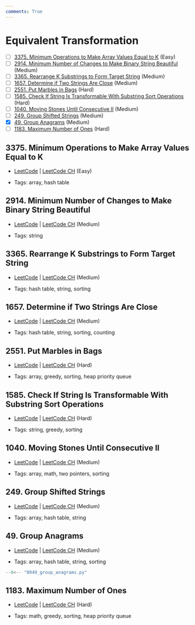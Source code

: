 ```yaml
---
comments: True
---
```


# Equivalent Transformation

- [ ] [3375. Minimum Operations to Make Array Values Equal to K](https://leetcode.cn/problems/minimum-operations-to-make-array-values-equal-to-k/) (Easy)
- [ ] [2914. Minimum Number of Changes to Make Binary String Beautiful](https://leetcode.cn/problems/minimum-number-of-changes-to-make-binary-string-beautiful/) (Medium)
- [ ] [3365. Rearrange K Substrings to Form Target String](https://leetcode.cn/problems/rearrange-k-substrings-to-form-target-string/) (Medium)
- [ ] [1657. Determine if Two Strings Are Close](https://leetcode.cn/problems/determine-if-two-strings-are-close/) (Medium)
- [ ] [2551. Put Marbles in Bags](https://leetcode.cn/problems/put-marbles-in-bags/) (Hard)
- [ ] [1585. Check If String Is Transformable With Substring Sort Operations](https://leetcode.cn/problems/check-if-string-is-transformable-with-substring-sort-operations/) (Hard)
- [ ] [1040. Moving Stones Until Consecutive II](https://leetcode.cn/problems/moving-stones-until-consecutive-ii/) (Medium)
- [ ] [249. Group Shifted Strings](https://leetcode.cn/problems/group-shifted-strings/) (Medium)
- [x] [49. Group Anagrams](https://leetcode.cn/problems/group-anagrams/) (Medium)
- [ ] [1183. Maximum Number of Ones](https://leetcode.cn/problems/maximum-number-of-ones/) (Hard)

## 3375. Minimum Operations to Make Array Values Equal to K

-   [LeetCode](https://leetcode.com/problems/minimum-operations-to-make-array-values-equal-to-k/) | [LeetCode CH](https://leetcode.cn/problems/minimum-operations-to-make-array-values-equal-to-k/) (Easy)

-   Tags: array, hash table

## 2914. Minimum Number of Changes to Make Binary String Beautiful

-   [LeetCode](https://leetcode.com/problems/minimum-number-of-changes-to-make-binary-string-beautiful/) | [LeetCode CH](https://leetcode.cn/problems/minimum-number-of-changes-to-make-binary-string-beautiful/) (Medium)

-   Tags: string

## 3365. Rearrange K Substrings to Form Target String

-   [LeetCode](https://leetcode.com/problems/rearrange-k-substrings-to-form-target-string/) | [LeetCode CH](https://leetcode.cn/problems/rearrange-k-substrings-to-form-target-string/) (Medium)

-   Tags: hash table, string, sorting

## 1657. Determine if Two Strings Are Close

-   [LeetCode](https://leetcode.com/problems/determine-if-two-strings-are-close/) | [LeetCode CH](https://leetcode.cn/problems/determine-if-two-strings-are-close/) (Medium)

-   Tags: hash table, string, sorting, counting

## 2551. Put Marbles in Bags

-   [LeetCode](https://leetcode.com/problems/put-marbles-in-bags/) | [LeetCode CH](https://leetcode.cn/problems/put-marbles-in-bags/) (Hard)

-   Tags: array, greedy, sorting, heap priority queue

## 1585. Check If String Is Transformable With Substring Sort Operations

-   [LeetCode](https://leetcode.com/problems/check-if-string-is-transformable-with-substring-sort-operations/) | [LeetCode CH](https://leetcode.cn/problems/check-if-string-is-transformable-with-substring-sort-operations/) (Hard)

-   Tags: string, greedy, sorting

## 1040. Moving Stones Until Consecutive II

-   [LeetCode](https://leetcode.com/problems/moving-stones-until-consecutive-ii/) | [LeetCode CH](https://leetcode.cn/problems/moving-stones-until-consecutive-ii/) (Medium)

-   Tags: array, math, two pointers, sorting

## 249. Group Shifted Strings

-   [LeetCode](https://leetcode.com/problems/group-shifted-strings/) | [LeetCode CH](https://leetcode.cn/problems/group-shifted-strings/) (Medium)

-   Tags: array, hash table, string

## 49. Group Anagrams

-   [LeetCode](https://leetcode.com/problems/group-anagrams/) | [LeetCode CH](https://leetcode.cn/problems/group-anagrams/) (Medium)

-   Tags: array, hash table, string, sorting

```python title="49. Group Anagrams - Python Solution"
--8<-- "0049_group_anagrams.py"
```

## 1183. Maximum Number of Ones

-   [LeetCode](https://leetcode.com/problems/maximum-number-of-ones/) | [LeetCode CH](https://leetcode.cn/problems/maximum-number-of-ones/) (Hard)

-   Tags: math, greedy, sorting, heap priority queue

